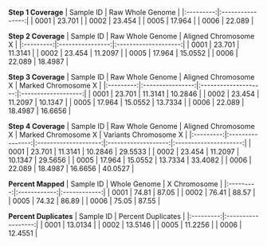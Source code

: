 __Step 1 Coverage__
| Sample ID | Raw Whole Genome |
|:---------:|:----------------:|
|   0001    |      23.701      |
|   0002    |      23.454      |
|   0005    |      17.964      |
|   0006    |      22.089      |


__Step 2 Coverage__
| Sample ID | Raw Whole Genome | Aligned Chromosome X |
|:---------:|:----------------:|:--------------------:|
|   0001    |      23.701      |       11.3141        |
|   0002    |      23.454      |       11.2097        |
|   0005    |      17.964      |       15.0552        |
|   0006    |      22.089      |       18.4987        |


__Step 3 Coverage__
| Sample ID | Raw Whole Genome | Aligned Chromosome X | Marked Chromosome X |
|:---------:|:----------------:|:--------------------:|:-------------------:|
|   0001    |      23.701      |       11.3141        |       10.2846       |
|   0002    |      23.454      |       11.2097        |       10.1347       |
|   0005    |      17.964      |       15.0552        |       13.7334       |
|   0006    |      22.089      |       18.4987        |       16.6656       |


__Step 4 Coverage__
| Sample ID | Raw Whole Genome | Aligned Chromosome X | Marked Chromosome X | Variants Chromosome X |
|:---------:|:----------------:|:--------------------:|:-------------------:|:---------------------:|
|   0001    |      23.701      |       11.3141        |       10.2846       |        29.5533        |
|   0002    |      23.454      |       11.2097        |       10.1347       |        29.5656        |
|   0005    |      17.964      |       15.0552        |       13.7334       |        33.4082        |
|   0006    |      22.089      |       18.4987        |       16.6656       |        40.0527        |


__Percent Mapped__
| Sample ID | Whole Genome | X Chromosome |
|:---------:|:------------:|:------------:|
|   0001    |    74.81     |    87.05     |
|   0002    |    76.41     |    88.57     |
|   0005    |    74.32     |    86.89     |
|   0006    |    75.05     |    87.55     |


__Percent Duplicates__
| Sample ID | Percent Duplicates |
|:---------:|:------------------:|
|   0001    |      13.0134       |
|   0002    |      13.5146       |
|   0005    |      11.2256       |
|   0006    |      12.4551       |
